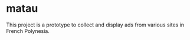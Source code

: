 # matau

This project is a prototype to collect and display ads from various sites in French Polynesia.
